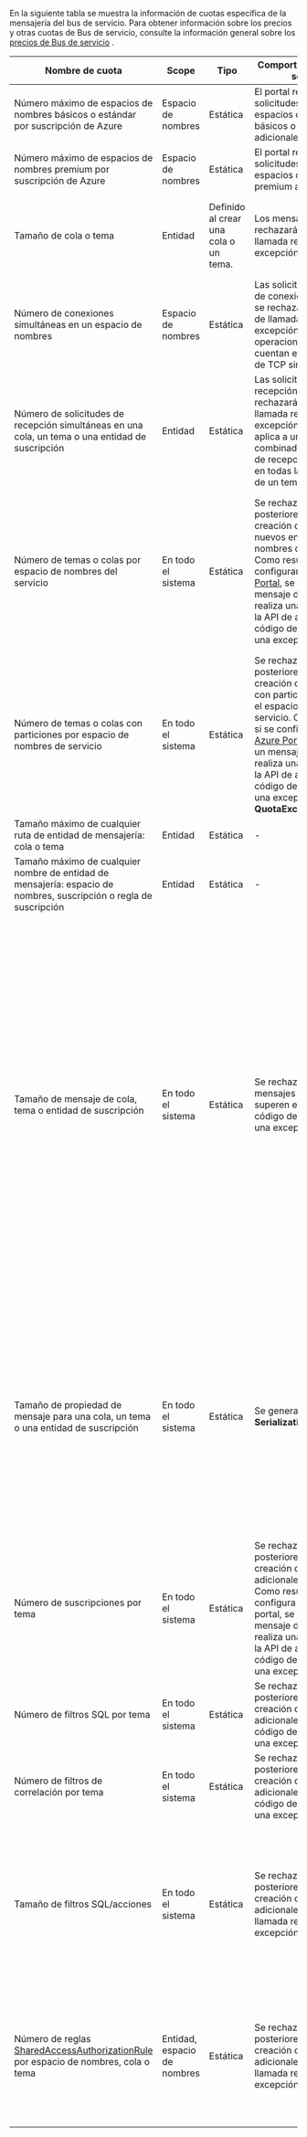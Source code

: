 En la siguiente tabla se muestra la información de cuotas específica de la mensajería del bus de servicio. Para obtener información sobre los precios y otras cuotas de Bus de servicio, consulte la información general sobre los [precios de Bus de servicio](https://azure.microsoft.com/pricing/details/service-bus/) .

| Nombre de cuota | Scope | Tipo | Comportamiento cuando se supera | Valor |
| --- | --- | --- | --- | --- |
| Número máximo de espacios de nombres básicos o estándar por suscripción de Azure |Espacio de nombres |Estática |El portal rechazará las solicitudes posteriores de espacios de nombres básicos o estándar adicionales. |100|
| Número máximo de espacios de nombres premium por suscripción de Azure |Espacio de nombres |Estática |El portal rechazará las solicitudes posteriores de espacios de nombres premium adicionales. |10 |
| Tamaño de cola o tema |Entidad |Definido al crear una cola o un tema. |Los mensajes entrantes se rechazarán y el código de llamada recibirá una excepción. |1, 2, 3, 4 o 5 GB.<br /><br />Si se habilitan las [particiones](../articles/service-bus-messaging/service-bus-partitioning.md) , el tamaño máximo de las colas y temas es 80 GB. |
| Número de conexiones simultáneas en un espacio de nombres |Espacio de nombres |Estática |Las solicitudes posteriores de conexiones adicionales se rechazarán y el código de llamada recibirá una excepción. Las operaciones REST no se cuentan en las conexiones de TCP simultáneas. |NetMessaging: 1.000<br /><br />AMQP: 5.000 |
| Número de solicitudes de recepción simultáneas en una cola, un tema o una entidad de suscripción |Entidad |Estática |Las solicitudes de recepción posteriores se rechazarán y el código de llamada recibirá una excepción. Esta cuota se aplica a un número combinado de operaciones de recepción simultáneas en todas las suscripciones de un tema. |5.000 |
| Número de temas o colas por espacio de nombres del servicio |En todo el sistema |Estática |Se rechazarán las posteriores solicitudes de creación colas o temas nuevos en el espacio de nombres de servicio. Como resultado, si se configuran mediante [Azure Portal][Azure portal], se generará un mensaje de error. Si se realiza una llamada desde la API de administración, el código de llamada recibirá una excepción. |10.000<br /><br />El número total de temas, más las colas de un espacio de nombres, debe ser menor o igual a 10 000.<br/>Esto no se puede aplicar a Premium, ya que todas las entidades tienen particiones. |
| Número de temas o colas con particiones por espacio de nombres de servicio |En todo el sistema |Estática |Se rechazarán las posteriores solicitudes de creación colas o temas con particiones nuevos en el espacio de nombres de servicio. Como resultado, si se configuran mediante [Azure Portal][Azure portal], se generará un mensaje de error. Si se realiza una llamada desde la API de administración, el código de llamada recibirá una excepción **QuotaExceededException**. |Niveles Basic y Estándar: 100<br />[Premium](../articles/service-bus-messaging/service-bus-premium-messaging.md): 1000 (por unidad de mensajería)<br/><br />Cada cola o tema con particiones se tiene en cuenta para la cuota de 10 000 entidades por espacio de nombres. |
| Tamaño máximo de cualquier ruta de entidad de mensajería: cola o tema |Entidad |Estática |- |260 caracteres |
| Tamaño máximo de cualquier nombre de entidad de mensajería: espacio de nombres, suscripción o regla de suscripción |Entidad |Estática |- |50 caracteres |
| Tamaño de mensaje de cola, tema o entidad de suscripción |En todo el sistema |Estática |Se rechazarán los mensajes entrantes que superen estas cuotas y el código de llamada recibirá una excepción. |Tamaño máximo de mensaje: 256 KB ([nivel Estándar](../articles/service-bus-messaging/service-bus-premium-messaging.md)) o 1 MB ([nivel Premium](../articles/service-bus-messaging/service-bus-premium-messaging.md)). <br /><br />**Nota** Debido a la sobrecarga del sistema, este límite suele ser ligeramente inferior.<br /><br />Tamaño de encabezado máximo: 64 KB<br /><br />Número máximo de propiedades de encabezado en el contenedor de propiedades: **byte/int.MaxValue**<br /><br />Tamaño máximo de la propiedad en el contenedor de propiedades: sin límite explícito. Limitado por tamaño de encabezado máximo. |
| Tamaño de propiedad de mensaje para una cola, un tema o una entidad de suscripción |En todo el sistema |Estática |Se genera una excepción **SerializationException**. |El tamaño máximo de propiedad de mensaje para cada propiedad es 32 KB. El tamaño acumulado de todas las propiedades no puede superar los 64 KB. Esto se aplica a todo el encabezado de [BrokeredMessage](/dotnet/api/microsoft.servicebus.messaging.brokeredmessage), que contiene tanto las propiedades de usuario como las propiedades del sistema (como [SequenceNumber](/dotnet/api/microsoft.servicebus.messaging.brokeredmessage.sequencenumber), [Label](/dotnet/api/microsoft.servicebus.messaging.brokeredmessage.label), [MessageId](/dotnet/api/microsoft.servicebus.messaging.brokeredmessage.messageid), etc.). |
| Número de suscripciones por tema |En todo el sistema |Estática |Se rechazarán las posteriores solicitudes de creación de suscripciones adicionales para el tema. Como resultado, si se configura a través del portal, se mostrará un mensaje de error. Si se realiza una llamada desde la API de administración, el código de llamada recibirá una excepción. |2.000 |
| Número de filtros SQL por tema |En todo el sistema |Estática |Se rechazarán las posteriores solicitudes de creación de filtros adicionales en el tema y el código de llamada recibirá una excepción. |2.000 |
| Número de filtros de correlación por tema |En todo el sistema |Estática |Se rechazarán las posteriores solicitudes de creación de filtros adicionales en el tema y el código de llamada recibirá una excepción. |100 000 |
| Tamaño de filtros SQL/acciones |En todo el sistema |Estática |Se rechazarán las posteriores solicitudes de creación de filtros adicionales y el código de llamada recibirá una excepción. |Longitud máxima de cadena de condición de filtro: 1024 (1 KB).<br /><br />Longitud máxima de cadena de acción de regla: 1024 (1 KB).<br /><br />Número máximo de expresiones por acción de regla: 32. |
| Número de reglas [SharedAccessAuthorizationRule](/dotnet/api/microsoft.servicebus.messaging.sharedaccessauthorizationrule) por espacio de nombres, cola o tema |Entidad, espacio de nombres |Estática |Se rechazarán las posteriores solicitudes de creación de reglas adicionales y el código de llamada recibirá una excepción. |Número máximo de reglas: 12. <br /><br /> Las reglas que se configuran en un espacio de nombres de Service Bus se aplican a todas las colas y temas de dicho espacio de nombres. |

[Azure portal]: https://portal.azure.com